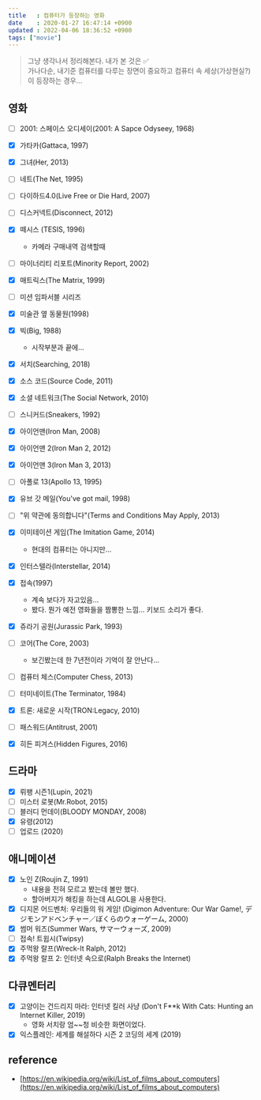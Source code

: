 ```yaml
---
title   : 컴퓨터가 등장하는 영화
date    : 2020-01-27 16:47:14 +0900
updated : 2022-04-06 18:36:52 +0900
tags: ["movie"]
---
```


> 그냥 생각나서 정리해본다. 내가 본 것은 ✅  
가나다순, 내기준 컴퓨터를 다루는 장면이 중요하고 컴퓨터 속 세상(가상현실?)이 등장하는 경우... 

## 영화
* [ ] 2001: 스페이스 오디세이(2001: A Sapce Odyseey, 1968)
* [X] 가타카(Gattaca, 1997)
* [X] 그녀(Her, 2013)
* [ ] 네트(The Net, 1995) 
* [ ] 다이하드4.0(Live Free or Die Hard, 2007)
* [ ] 디스커넥트(Disconnect, 2012)
* [X] 떼시스 (TESIS, 1996)
    * 카메라 구매내역 검색할때 
* [ ] 마이너리티 리포트(Minority Report, 2002)
* [X] 매트릭스(The Matrix, 1999)
* [ ] 미션 임파서블 시리즈 
* [X] 미술관 옆 동물원(1998)
* [X] 빅(Big, 1988)
    * 시작부분과 끝에...
* [X] 서치(Searching, 2018)
* [X] 소스 코드(Source Code, 2011)
* [X] 소셜 네트워크(The Social Network, 2010)
* [ ] 스니커드(Sneakers, 1992)
* [X] 아이언맨(Iron Man, 2008)
* [X] 아이언맨 2(Iron Man 2, 2012)
* [X] 아이언맨 3(Iron Man 3, 2013)
* [ ] 아폴로 13(Apollo 13, 1995)
* [X] 유브 갓 메일(You've got mail, 1998)
* [ ] "위 약관에 동의합니다"(Terms and Conditions May Apply, 2013)
* [X] 이미테이션 게임(The Imitation Game, 2014)
    * 현대의 컴퓨터는 아니지만...
* [X] 인터스텔라(Interstellar, 2014)
* [X] 접속(1997)
    * 계속 보다가 자고있음...  
    * 봤다. 뭔가 예전 영화들을 짬뽕한 느낌... 키보드 소리가 좋다.
* [X] 쥬라기 공원(Jurassic Park, 1993)
* [ ] 코어(The Core, 2003)
    * 보긴봤는데 한 7년전이라 기억이 잘 안난다...
* [ ] 컴퓨터 체스(Computer Chess, 2013)
* [ ] 터미네이트(The Terminator, 1984)
* [X] 트론: 새로운 시작(TRON:Legacy, 2010)
* [ ] 패스워드(Antitrust, 2001) 
* [X] 히든 피겨스(Hidden Figures, 2016)


## 드라마
* [X] 뤼팽 시즌1(Lupin, 2021)  
* [ ] 미스터 로봇(Mr.Robot, 2015)
* [ ] 블러디 먼데이(BLOODY MONDAY, 2008)
* [X] 유령(2012)  
* [ ] 업로드 (2020)

## 애니메이션 
* [X] 노인 Z(Roujin Z, 1991)
    * 내용을 전혀 모르고 봤는데 볼만 했다.
    * 할아버지가 해킹을 하는데 ALGOL을 사용한다.
* [X] 디지몬 어드벤처: 우리들의 워 게임! (Digimon Adventure: Our War Game!, デジモンアドベンチャー／ぼくらのウォーゲーム, 2000) 
* [X] 썸머 워즈(Summer Wars, サマーウォーズ, 2009)
* [ ] 접속! 트윕시(Twipsy)
* [X] 주먹왕 랄프(Wreck-It Ralph, 2012)
* [X] 주먹왕 랄프 2: 인터넷 속으로(Ralph Breaks the Internet)

## 다큐멘터리
* [X] 고양이는 건드리지 마라: 인터넷 킬러 사냥 (Don't F**k With Cats: Hunting an Internet Killer, 2019)    
  * 영화 서치랑 엄~~청 비슷한 화면이었다.  
* [X] 익스플레인: 세계를 해설하다 시즌 2 코딩의 세계 (2019)
      
## reference
- [https://en.wikipedia.org/wiki/List_of_films_about_computers](https://en.wikipedia.org/wiki/List_of_films_about_computers)

